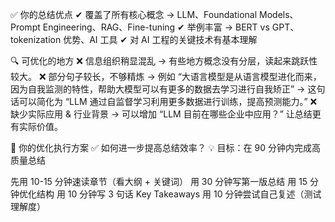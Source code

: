 ✅ 你的总结优点
✔ 覆盖了所有核心概念 → LLM、Foundational Models、Prompt Engineering、RAG、Fine-tuning
✔ 举例丰富 → BERT vs GPT、tokenization 优势、AI 工具
✔ 对 AI 工程的关键技术有基本理解

🔍 可优化的地方
❌ 信息组织稍显混乱 → 有些地方概念没有分层，读起来跳跃性较大。
❌ 部分句子较长，不够精炼 → 例如 “大语言模型是从语言模型进化而来，因为自我监测的特性，帮助大模型可以有更多的数据去学习进行自我矫正” → 这句话可以简化为 “LLM 通过自监督学习利用更多数据进行训练，提高预测能力。”
❌ 缺少实际应用 & 行业背景 → 可以增加 “LLM 目前在哪些企业中应用？” 让总结更有实际价值。

📌 你的优化执行方案
✅ 如何进一步提高总结效率？
💡 目标：在 90 分钟内完成高质量总结

先用 10-15 分钟速读章节（看大纲 + 关键词）
用 30 分钟写第一版总结
用 15 分钟优化结构
用 10 分钟写 3 句话 Key Takeaways
用 10 分钟尝试自己复述（测试理解度）
